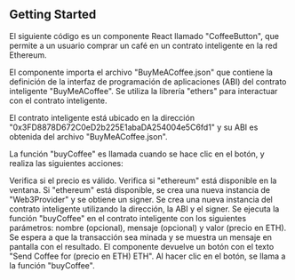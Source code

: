 
## Getting Started

El siguiente código es un componente React llamado "CoffeeButton", que permite a un usuario comprar un café en un contrato inteligente en la red Ethereum.

El componente importa el archivo "BuyMeACoffee.json" que contiene la definición de la interfaz de programación de aplicaciones (ABI) del contrato inteligente "BuyMeACoffee". Se utiliza la librería "ethers" para interactuar con el contrato inteligente.

El contrato inteligente está ubicado en la dirección "0x3FD8878D672C0eD2b225E1abaDA254004e5C6fd1" y su ABI es obtenida del archivo "BuyMeACoffee.json".

La función "buyCoffee" es llamada cuando se hace clic en el botón, y realiza las siguientes acciones:

Verifica si el precio es válido.
Verifica si "ethereum" está disponible en la ventana.
Si "ethereum" está disponible, se crea una nueva instancia de "Web3Provider" y se obtiene un signer.
Se crea una nueva instancia del contrato inteligente utilizando la dirección, la ABI y el signer.
Se ejecuta la función "buyCoffee" en el contrato inteligente con los siguientes parámetros: nombre (opcional), mensaje (opcional) y valor (precio en ETH).
Se espera a que la transacción sea minada y se muestra un mensaje en pantalla con el resultado.
El componente devuelve un botón con el texto "Send Coffee for (precio en ETH) ETH". Al hacer clic en el botón, se llama a la función "buyCoffee".